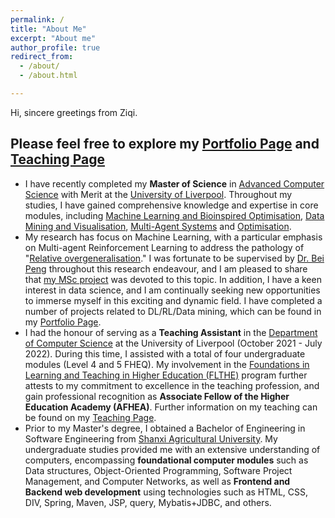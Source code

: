 ```yaml
---
permalink: /
title: "About Me"
excerpt: "About me"
author_profile: true
redirect_from: 
  - /about/
  - /about.html

---
```


Hi, sincere greetings from Ziqi. 

## Please feel free to explore my [Portfolio Page](https://han-ziqi.github.io/portfolio/) and [Teaching Page](https://han-ziqi.github.io/teaching/)

- I have recently completed my **Master of Science** in [Advanced Computer Science](https://www.liverpool.ac.uk/courses/2023/advanced-computer-science-msc) with Merit at the [University of Liverpool](https://www.liverpool.ac.uk). Throughout my studies, I have gained comprehensive knowledge and expertise in core modules, including [Machine Learning and Bioinspired Optimisation](https://tulip.liv.ac.uk/mods/student/COMP532_202223.htm), [Data Mining and Visualisation](https://tulip.liv.ac.uk/mods/student/COMP527_202223.htm), [Multi-Agent Systems](https://tulip.liv.ac.uk/mods/student/COMP310_202223.htm) and [Optimisation](https://tulip.liv.ac.uk/mods/student/COMP557_202223.htm).
- My research has focus on Machine Learning, with a particular emphasis on Multi-agent Reinforcement Learning to address the pathology of "[Relative overgeneralisation](https://www.researchgate.net/figure/The-relative-overgeneralization-pathology-in-continuous-games_fig1_324793515)." I was fortunate to be supervised by [Dr. Bei Peng](https://www.liverpool.ac.uk/computer-science/staff/bei-peng/) throughout this research endeavour, and I am pleased to share that [my MSc project](https://github.com/han-ziqi/MARL-RO) was devoted to this topic. In addition, I have a keen interest in data science, and I am continually seeking new opportunities to immerse myself in this exciting and dynamic field. I have completed a number of projects related to DL/RL/Data mining, which can be found in my [Portfolio Page](https://han-ziqi.github.io/portfolio/). 
- I had the honour of serving as a **Teaching Assistant** in the [Department of Computer Science](https://www.liverpool.ac.uk/computer-science/) at the University of Liverpool (October 2021 - July 2022). During this time, I assisted with a total of four undergraduate modules (Level 4 and 5 FHEQ). My involvement in the [Foundations in Learning and Teaching in Higher Education (FLTHE)](https://www.liverpool.ac.uk/eddev/supporting-teaching/flthe/) program further attests to my commitment to excellence in the teaching profession,  and gain professional recognition as **Associate Fellow of the Higher Education Academy (AFHEA)**. Further information on my teaching can be found on my [Teaching Page](https://han-ziqi.github.io/teaching/).
- Prior to my Master's degree, I obtained a Bachelor of Engineering in Software Engineering from [Shanxi Agricultural University](https://www.sxau.edu.cn). My undergraduate studies provided me with an extensive understanding of computers, encompassing **foundational computer modules** such as Data structures, Object-Oriented Programming, Software Project Management, and Computer Networks, as well as **Frontend and Backend web development** using technologies such as HTML, CSS, DIV, Spring, Maven, JSP, query, Mybatis+JDBC, and others.
